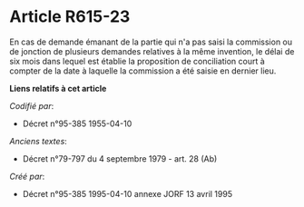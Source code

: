 # Article R615-23

En cas de demande émanant de la partie qui n'a pas saisi la commission ou de jonction de plusieurs demandes relatives à la
même invention, le délai de six mois dans lequel est établie la proposition de conciliation court à compter de la date à
laquelle la commission a été saisie en dernier lieu.

**Liens relatifs à cet article**

_Codifié par_:

  - Décret n°95-385 1955-04-10

_Anciens textes_:

  - Décret n°79-797 du 4 septembre 1979 - art. 28 (Ab)

_Créé par_:

  - Décret n°95-385 1995-04-10 annexe JORF 13 avril 1995
